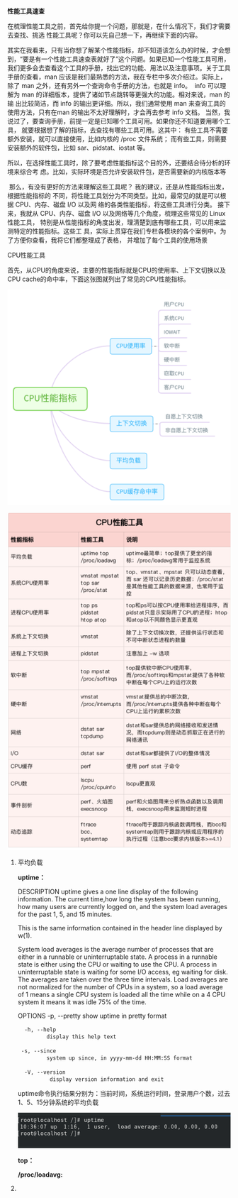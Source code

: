 **性能工具速查**

​		在梳理性能工具之前，首先给你提一个问题，那就是，在什么情况下，我们才需要去查找、挑选
性能工具呢？你可以先自己想一下，再继续下面的内容。

​	其实在我看来，只有当你想了解某个性能指标，却不知道该怎么办的时候，才会想到，“要是有一个性能工具速查表就好了”这个问题。如果已知一个性能工具可用，我们更多会去查看这个工具的手册，找出它的功能、用法以及注意事项。
​		关于工具手册的查看，man 应该是我们最熟悉的方法，我在专栏中多次介绍过。实际上，除了
man 之外，还有另外一个查询命令手册的方法，也就是 info。
​		info 可以理解为 man 的详细版本，提供了诸如节点跳转等更强大的功能。相对来说，man 的输
出比较简洁，而 info 的输出更详细。所以，我们通常使用 man 来查询工具的使用方法，只有在man 的输出不太好理解时，才会再去参考 info 文档。
​		当然，我说过了，要查询手册，前提一定是已知哪个工具可用。如果你还不知道要用哪个工具，
就要根据想了解的指标，去查找有哪些工具可用。这其中：
​		有些工具不需要额外安装，就可以直接使用，比如内核的 /proc 文件系统；
​		而有些工具，则需要安装额外的软件包，比如 sar、pidstat、iostat 等。

​		所以，在选择性能工具时，除了要考虑性能指标这个目的外，还要结合待分析的环境来综合考
虑。比如，实际环境是否允许安装软件包，是否需要新的内核版本等

​		那么，有没有更好的方法来理解这些工具呢？ 我的建议，还是从性能指标出发，根据性能指标的
不同，将性能工具划分为不同类型。比如，最常见的就是可以根据 CPU、内存、磁盘 I/O 以及网
络的各类性能指标，将这些工具进行分类。
接下来，我就从 CPU、内存、磁盘 I/O 以及网络等几个角度，梳理这些常见的 Linux 性能工具，
特别是从性能指标的角度出发，理清楚到底有哪些工具，可以用来监测特定的性能指标。这些工
具，实际上贯穿在我们专栏各模块的各个案例中。为了方便你查看，我将它们都整理成了表格，
并增加了每个工具的使用场景

CPU性能工具

首先，从CPU的角度来说，主要的性能指标就是CPU的使用率、上下文切换以及CPU cache的命中率，下面这张图就列出了常见的CPU性能指标。

![image-20200723103042901](Linux性能工具速查/image-20200723103042901.png)

![image-20200723103304379](Linux性能工具速查/image-20200723103304379.png)

1. 平均负载

   **uptime：**

   DESCRIPTION
          uptime  gives  a one line display of the following information.  The current time,how long the system has been running, how many users are currently logged on,  and the system load averages for the past 1, 5, and 15 minutes.

      This is the same information contained in the header line displayed by w(1).

      System  load  averages  is  the  average  number of processes that are either in a runnable or uninterruptable state.  A process in a runnable state is either  using	the  CPU or waiting to use the CPU.  A process in uninterruptable state is waiting	for some I/O access, eg waiting for disk.  The averages are taken over  the  three	time intervals.  Load averages are not normalized for the number of CPUs in a system, so a load average of 1 means a single CPU system is loaded all the time while	on a 4 CPU system it means it was idle 75% of the time.

   OPTIONS
          -p, --pretty
                 show uptime in pretty format

     	 -h, --help
             	display this help text

      	-s, --since
             	system up since, in yyyy-mm-dd HH:MM:SS format

     	 -V, --version
            	 display version information and exit

   uptime命令执行结果分别为：当前时间，系统运行时间，登录用户个数，过去1、5、15分钟系统的平均负载

   ![](Linux性能工具速查/image-20200723103637407.png)

   **top：**

   

   **/proc/loadavg:**

2. 